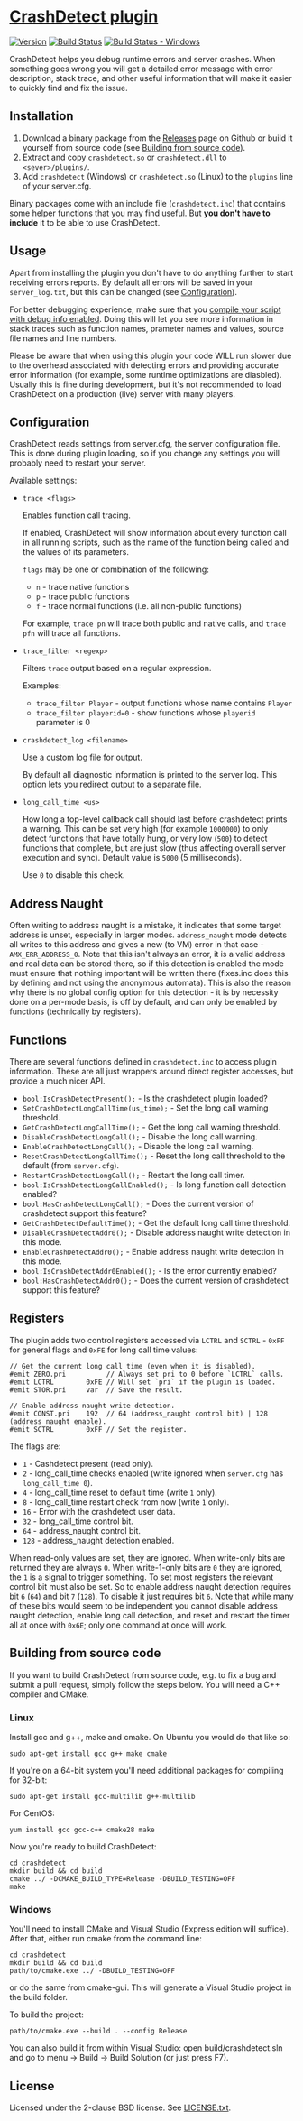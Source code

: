 [CrashDetect plugin][github]
============================

[![Version][version_badge]][version]
[![Build Status][build_status]][build]
[![Build Status - Windows][build_status_win]][build_win]

CrashDetect helps you debug runtime errors and server crashes. When something
goes wrong you will get a detailed error message with error description, stack
trace, and other useful information that will make it easier to quickly find
and fix the issue.

Installation
------------

1. Download a binary package from the [Releases][download] page on Github or
   build it yourself from source code (see 
   [Building from source code](#building-from-source-code)).
2. Extract and copy `crashdetect.so` or `crashdetect.dll` to `<sever>/plugins/`.
3. Add `crashdetect` (Windows) or `crashdetect.so` (Linux) to the `plugins`
   line of your server.cfg.

Binary packages come with an include file (`crashdetect.inc`) that contains
some helper functions that you may find useful. But **you don't have to
include** it to be able to use CrashDetect.

Usage
-----

Apart from installing the plugin you don't have to do anything further to
start receiving errors reports. By default all errors will be saved in your
`server_log.txt`, but this can be changed 
(see [Configuration](#configuration)).

For better debugging experience, make sure that you
[compile your script with debug info enabled][debug-info]. Doing this will let
you see more information in stack traces such as function names, prameter names
and values, source file names and line numbers.

Please be aware that when using this plugin your code WILL run slower due
to the overhead associated with detecting errors and providing accurate
error information (for example, some runtime optimizations are diasbled).
Usually this is fine during development, but it's not recommended to load
CrashDetect on a production (live) server with many players.

Configuration
-------------

CrashDetect reads settings from server.cfg, the server configuration file. This
is done during plugin loading, so if you change any settings you will probably
need to restart your server.

Available settings:

* `trace <flags>`

  Enables function call tracing.

  If enabled, CrashDetect will show information about every function call in
  all running scripts, such as the name of the function being called and the
  values of its parameters.

  `flags` may be one or combination of the following:

  * `n` - trace native functions
  * `p` - trace public functions
  * `f` - trace normal functions (i.e. all non-public functions)

  For example, `trace pn` will trace both public and native calls, and
  `trace pfn` will trace all functions.

* `trace_filter <regexp>`

  Filters `trace` output based on a regular expression.

  Examples:

  * `trace_filter Player` - output functions whose name contains `Player`
  * `trace_filter playerid=0` - show functions whose `playerid` parameter is 0

* `crashdetect_log <filename>`

  Use a custom log file for output.

  By default all diagnostic information is printed to the server log. This
  option lets you redirect output to a separate file.

* `long_call_time <us>`

  How long a top-level callback call should last before crashdetect prints a
  warning.  This can be set very high (for example `1000000`) to only detect
  functions that have totally hung, or very low (`500`) to detect functions that
  complete, but are just slow (thus affecting overall server execution and
  sync).  Default value is `5000` (5 milliseconds).

  Use `0` to disable this check.

Address Naught
--------------

Often writing to address naught is a mistake, it indicates that some target address is unset,
especially in larger modes.  `address_naught` mode detects all writes to this address and gives a
new (to VM) error in that case - `AMX_ERR_ADDRESS_0`.  Note that this isn't always an error, it is a
valid address and real data can be stored there, so if this detection is enabled the mode must
ensure that nothing important will be written there (fixes.inc does this by defining and not using
the anonymous automata).  This is also the reason why there is no global config option for this
detection - it is by necessity done on a per-mode basis, is off by default, and can only be enabled
by functions (technically by registers).

Functions
---------

There are several functions defined in `crashdetect.inc` to access plugin information.  These are
all just wrappers around direct register accesses, but provide a much nicer API.

* `bool:IsCrashDetectPresent();` - Is the crashdetect plugin loaded?
* `SetCrashDetectLongCallTime(us_time);` - Set the long call warning threshold.
* `GetCrashDetectLongCallTime();` - Get the long call warning threshold.
* `DisableCrashDetectLongCall();` - Disable the long call warning.
* `EnableCrashDetectLongCall();` - Disable the long call warning.
* `ResetCrashDetectLongCallTime();` - Reset the long call threshold to the default (from `server.cfg`).
* `RestartCrashDetectLongCall();` - Restart the long call timer.
* `bool:IsCrashDetectLongCallEnabled();` - Is long function call detection enabled?
* `bool:HasCrashDetectLongCall();` - Does the current version of crashdetect support this feature?
* `GetCrashDetectDefaultTime();` - Get the default long call time threshold.
* `DisableCrashDetectAddr0();` - Disable address naught write detection in this mode.
* `EnableCrashDetectAddr0();` - Enable address naught write detection in this mode.
* `bool:IsCrashDetectAddr0Enabled();` - Is the error currently enabled?
* `bool:HasCrashDetectAddr0();` - Does the current version of crashdetect support this feature?

Registers
---------

The plugin adds two control registers accessed via `LCTRL` and `SCTRL` - `0xFF` for general flags
and `0xFE` for long call time values:

```pawn
// Get the current long call time (even when it is disabled).
#emit ZERO.pri          // Always set pri to 0 before `LCTRL` calls.
#emit LCTRL        0xFE // Will set `pri` if the plugin is loaded.
#emit STOR.pri     var  // Save the result.
```

```pawn
// Enable address naught write detection.
#emit CONST.pri    192  // 64 (address_naught control bit) | 128 (address_naught enable).
#emit SCTRL        0xFF // Set the register.
```

The flags are:

* `1` - Cashdetect present (read only).
* `2` - long_call_time checks enabled (write ignored when `server.cfg` has `long_call_time 0`).
* `4` - long_call_time reset to default time (write `1` only).
* `8` - long_call_time restart check from now (write `1` only).
* `16` - Error with the crashdetect user data.
* `32` - long_call_time control bit.
* `64` - address_naught control bit.
* `128` - address_naught detection enabled.

When read-only values are set, they are ignored.  When write-only bits are returned they are always
`0`.  When write-1-only bits are `0` they are ignored, the `1` is a signal to trigger something.  To
set most registers the relevant control bit must also be set.  So to enable address naught detection
requires bit `6` (`64`) and bit `7` (`128`).  To disable it just requires bit `6`.  Note that while
many of these bits would seem to be independent you cannot disable address naught detection, enable
long call detection, and reset and restart the timer all at once with `0x6E`; only one command at
once will work.

Building from source code
-------------------------

If you want to build CrashDetect from source code, e.g. to fix a bug and 
submit a pull request, simply follow the steps below. You will need a C++ 
compiler and CMake.

### Linux

Install gcc and g++, make and cmake. On Ubuntu you would do that like so:

```
sudo apt-get install gcc g++ make cmake
```

If you're on a 64-bit system you'll need additional packages for compiling
for 32-bit:

```
sudo apt-get install gcc-multilib g++-multilib
```

For CentOS:

```
yum install gcc gcc-c++ cmake28 make
```

Now you're ready to build CrashDetect:

```
cd crashdetect
mkdir build && cd build
cmake ../ -DCMAKE_BUILD_TYPE=Release -DBUILD_TESTING=OFF
make
```

### Windows

You'll need to install CMake and Visual Studio (Express edition will suffice).
After that, either run cmake from the command line:

```
cd crashdetect
mkdir build && cd build
path/to/cmake.exe ../ -DBUILD_TESTING=OFF
```

or do the same from cmake-gui. This will generate a Visual Studio project in
the build folder.

To build the project:

```
path/to/cmake.exe --build . --config Release
```

You can also build it from within Visual Studio: open build/crashdetect.sln
and go to menu -> Build -> Build Solution (or just press F7).

License
-------

Licensed under the 2-clause BSD license. See [LICENSE.txt](LICENSE.txt).

[github]: https://github.com/Zeex/samp-plugin-crashdetect
[version]: http://badge.fury.io/gh/Zeex%2Fsamp-plugin-crashdetect
[version_badge]: https://badge.fury.io/gh/Zeex%2Fsamp-plugin-crashdetect.svg
[build]: https://travis-ci.org/Zeex/samp-plugin-crashdetect
[build_status]: https://travis-ci.org/Zeex/samp-plugin-crashdetect.svg?branch=master
[build_win]: https://ci.appveyor.com/project/Zeex/samp-plugin-crashdetect/branch/master
[build_status_win]: https://ci.appveyor.com/api/projects/status/nay4h3t5cu6469ic/branch/master?svg=true
[download]: https://github.com/Zeex/samp-plugin-crashdetect/releases
[debug-info]: https://github.com/Zeex/samp-plugin-crashdetect/wiki/Compiling-scripts-with-debug-info
